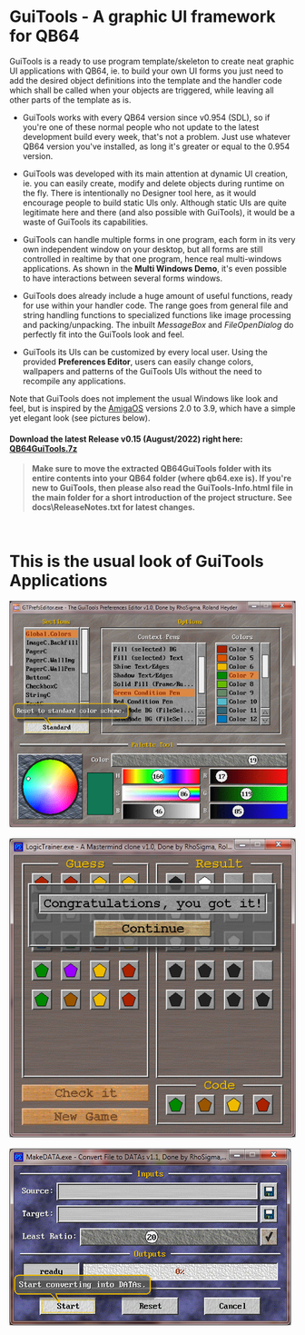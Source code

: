 # GuiTools - A graphic UI framework for QB64
GuiTools is a ready to use program template/skeleton to create neat graphic UI applications with QB64, ie. to build your own UI forms you just need to add the desired object definitions into the template and the handler code which shall be called when your objects are triggered, while leaving all other parts of the template as is.

- GuiTools works with every QB64 version since v0.954 (SDL), so if you're one of these normal people who not update to the latest development build every week, that's not a problem. Just use whatever QB64 version you've installed, as long it's greater or equal to the 0.954 version.

- GuiTools was developed with its main attention at dynamic UI creation, ie. you can easily create, modify and delete objects during runtime on the fly. There is intentionally no Designer tool here, as it would encourage people to build static UIs only. Although static UIs are quite legitimate here and there (and also possible with GuiTools), it would be a waste of GuiTools its capabilities.

- GuiTools can handle multiple forms in one program, each form in its very own independent window on your desktop, but all forms are still controlled in realtime by that one program, hence real multi-windows applications. As shown in the **Multi Windows Demo**, it's even possible to have interactions between several forms windows.

- GuiTools does already include a huge amount of useful functions, ready for use within your handler code. The range goes from general file and string handling functions to specialized functions like image processing and packing/unpacking. The inbuilt *MessageBox* and *FileOpenDialog* do perfectly fit into the GuiTools look and feel.

- GuiTools its UIs can be customized by every local user. Using the provided **Preferences Editor**, users can easily change colors, wallpapers and patterns of the GuiTools UIs without the need to recompile any applications.

Note that GuiTools does not implement the usual Windows like look and feel, but is inspired by the [AmigaOS](https://os.amigaworld.de/index.php?lang=en&page=16) versions 2.0 to 3.9, which have a simple yet elegant look (see pictures below).

#### Download the latest Release v0.15 (August/2022) right here: [QB64GuiTools.7z](https://github.com/RhoSigma-QB64/QB64GuiTools/raw/main/QB64GuiTools.7z)

>**Make sure to move the extracted QB64GuiTools folder with its entire contents into your QB64 folder (where qb64.exe is). If you're new to GuiTools, then please also read the GuiTools-Info.html file in the main folder for a short introduction of the project structure. See docs\ReleaseNotes.txt for latest changes.**

<br>

# This is the usual look of GuiTools Applications
![GTPrefsEditor](images/GTPE-Colors.png)
<br><br>
![LogicTrainer](images/LogicTrainer.png)
<br><br>
![MakeDATA](images/MakeDATA.png)
